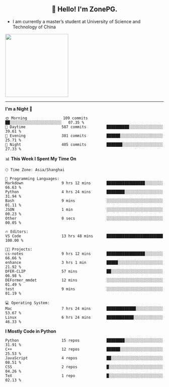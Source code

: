 <h2 align="center">👋 Hello! I'm ZonePG.</h2>

- I am currently a master’s student at University of Science and Technology of China

<img height=200 align="center" src="https://github-readme-stats.vercel.app/api?username=zonepg" />

-------

<!--START_SECTION:waka-->
**I'm a Night 🦉** 

```text
🌞 Morning                109 commits         ██░░░░░░░░░░░░░░░░░░░░░░░   07.35 % 
🌆 Daytime                587 commits         ██████████░░░░░░░░░░░░░░░   39.61 % 
🌃 Evening                381 commits         ██████░░░░░░░░░░░░░░░░░░░   25.71 % 
🌙 Night                  405 commits         ███████░░░░░░░░░░░░░░░░░░   27.33 % 
```


📊 **This Week I Spent My Time On** 

```text
🕑︎ Time Zone: Asia/Shanghai

💬 Programming Languages: 
Markdown                 9 hrs 12 mins       █████████████████░░░░░░░░   66.63 % 
Python                   4 hrs 24 mins       ████████░░░░░░░░░░░░░░░░░   31.94 % 
Bash                     9 mins              ░░░░░░░░░░░░░░░░░░░░░░░░░   01.11 % 
JSON                     1 min               ░░░░░░░░░░░░░░░░░░░░░░░░░   00.23 % 
Other                    0 secs              ░░░░░░░░░░░░░░░░░░░░░░░░░   00.05 % 

🔥 Editors: 
VS Code                  13 hrs 48 mins      █████████████████████████   100.00 % 

🐱‍💻 Projects: 
cs-notes                 9 hrs 12 mins       █████████████████░░░░░░░░   66.66 % 
enhance                  3 hrs 1 min         █████░░░░░░░░░░░░░░░░░░░░   21.92 % 
DFER-CLIP                57 mins             ██░░░░░░░░░░░░░░░░░░░░░░░   06.98 % 
DEFormer_mmdet           12 mins             ░░░░░░░░░░░░░░░░░░░░░░░░░   01.49 % 
test                     9 mins              ░░░░░░░░░░░░░░░░░░░░░░░░░   01.19 % 

💻 Operating System: 
Mac                      7 hrs 24 mins       █████████████░░░░░░░░░░░░   53.67 % 
Linux                    6 hrs 24 mins       ████████████░░░░░░░░░░░░░   46.33 % 
```

**I Mostly Code in Python** 

```text
Python                   15 repos            ████████░░░░░░░░░░░░░░░░░   31.91 % 
C++                      12 repos            ██████░░░░░░░░░░░░░░░░░░░   25.53 % 
JavaScript               4 repos             ██░░░░░░░░░░░░░░░░░░░░░░░   08.51 % 
CSS                      2 repos             █░░░░░░░░░░░░░░░░░░░░░░░░   04.26 % 
TeX                      1 repo              █░░░░░░░░░░░░░░░░░░░░░░░░   02.13 % 
```




<!--END_SECTION:waka-->
